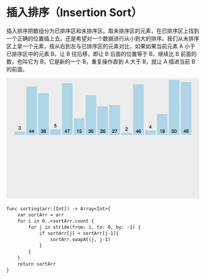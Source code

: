 # 插入排序（Insertion Sort）


插入排序把数组分为已排序区和未排序区。取未排序区的元素，在已排序区上找到一个正确的位置插上去。还是希望对一个数据进行从小到大的排序。我们从未排序区上拿一个元素，按从右到左与已排序区的元素对比，如果如果当前元素 A 小于已排序区中的元素 B，让 B 往后移，即让 B 后面的位置等于 B，继续比 B 前面的数，也叫它为 B，它是新的一个 B，重复操作直到 A 大于 B，就让 A 插进当前 B 的前面。



![](https://github.com/SunshineBrother/LeetCodeStudy/blob/master/算法/插入排序/insertionSort.gif)


```
func sorting(arr:[Int]) -> Array<Int>{
    var sortArr = arr
    for i in 0..<sortArr.count {
        for j in stride(from: i, to: 0, by: -1) {
            if sortArr[j] < sortArr[j-1]{
                sortArr.swapAt(j, j-1)
            }
        }
    }
    return sortArr
}
```
